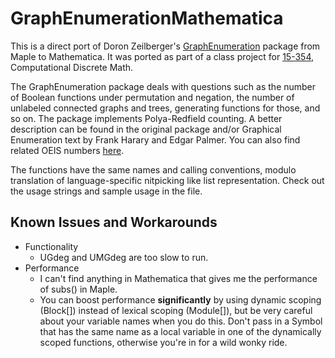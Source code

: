 # GraphEnumerationMathematica

This is a direct port of Doron Zeilberger's [GraphEnumeration](http://sites.math.rutgers.edu/~zeilberg/mamarim/mamarimhtml/GE.html) package from Maple to Mathematica. It was ported as part of a class project for [15-354](https://www.cs.cmu.edu/~sutner/CDM/index.html), Computational Discrete Math.

The GraphEnumeration package deals with questions such as the number of Boolean functions under permutation and negation, the number of unlabeled connected graphs and trees, generating functions for those, and so on. The package implements Polya-Redfield counting. A better description can be found in the original package and/or Graphical Enumeration text by Frank Harary and Edgar Palmer. You can also find related OEIS numbers [here](https://oeis.org/HPGE.html).

The functions have the same names and calling conventions, modulo translation of language-specific nitpicking like list representation. Check out the usage strings and sample usage in the file.

## Known Issues and Workarounds

- Functionality
	- UGdeg and UMGdeg are too slow to run.
- Performance
	- I can't find anything in Mathematica that gives me the performance of subs() in Maple.
	- You can boost performance **significantly** by using dynamic scoping (Block[]) instead of lexical scoping (Module[]), but be very careful about your variable names when you do this. Don't pass in a Symbol that has the same name as a local variable in one of the dynamically scoped functions, otherwise you're in for a wild wonky ride.